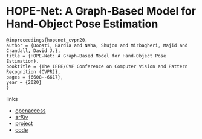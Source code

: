 # HOPE-Net: A Graph-Based Model for Hand-Object Pose Estimation

```
@inproceedings{hopenet_cvpr20,
author = {Doosti, Bardia and Naha, Shujon and Mirbagheri, Majid and Crandall, David J.},
title = {HOPE-Net: A Graph-Based Model for Hand-Object Pose Estimation},
booktitle = {The IEEE/CVF Conference on Computer Vision and Pattern Recognition (CVPR)},
pages = {6608--6617},
year = {2020}
}
```

links
- [openaccess](http://openaccess.thecvf.com/content_CVPR_2020/html/Doosti_HOPE-Net_A_Graph-Based_Model_for_Hand-Object_Pose_Estimation_CVPR_2020_paper.html)
- [arXiv](https://arxiv.org/abs/2004.00060)
- [project](https://github.com/bardiadoosti/HOPE/)
- [code](https://github.com/bardiadoosti/HOPE/)
